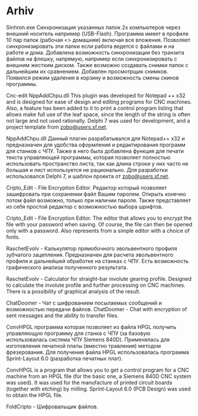 # Arhiv
Sinhron.exe
Синхронизация указанных папок 2х компьютеров через внешний носитель например (USB-Flash). Программа имеет в профиле 10 пар папок (рабочая <> домашняя) включая все вложения. Позволяет синхронизировать эти папки если работа ведется с файлами и на работе и дома. Добавлена возможность синхронизации без транзита файлов на флешку, напрямую, например если синхронизировать с внешним жестким диском. Также возможно создавать снимки папок с дальнейшим их сравнением. Добавлен просмотрщик снимков. Появился режим удаления в корзину и возможность смены скинов программы.

Cnc-edit NppAddChpu.dll
This plugin was developed for Notepad ++ x32 and is designed for ease of design and
  editing programs for CNC machines.   Also, a feature has been added to it to print a control program listing that allows   make full use of the leaf space, since the length of the string is often not large and   not used rationally.   Delphi 7 was used for development, and a project template from zobo@users.sf.net.
  
NppAddChpu.dll
 Данный плагин разрабатывался для Notepad++ x32  и предназначен для удобства оформления и 
редактирования программ для станков с ЧПУ. Также в него была добавлена функция для печати текста управляющей программы, которая позволяет полностью использовать пространство листа, так как длина строки у них часто не большая и лист используется не рационально. Для разработки использовался Delphi 7, и шаблон проекта от zobo@users.sf.net.

Cripto_Edit - File Encryption Editor. 
  Редактор который позволяет зашифровать при сохранении файл Вашим паролем.
Открыть конечно потом файл возможно, только при наличии пароля. Также представляет
из себя простой редактор с возможностью выбора шрифтов.

Cripto_Edit - File Encryption Editor. 
The editor that allows you to encrypt the file with your password when saving.
Of course, the file can then be opened only with a password. Also represents
from a simple editor with a choice of fonts.

RaschetEvolv - Калькулятор прямобочного эвольвентного профиля зубчатого зацепления. 
Предназначен для расчета эвольвентного профиля и дальнейшей обработке на 
станках с ЧПУ. Есть возможность графического анализа полученного результата.

RaschetEvolv - Calculator for straight-bar involute gearing profile.
Designed to calculate the involute profile and further processing on
CNC machines. There is a possibility of graphical analysis of the result.

ChatDoomer - Чат с шифрованием посылаемых сообщений и возможностью передачи файлов.
ChatDoomer - Chat with encryption of sent messages and the ability to transfer files.

ConvHPGL программа которая позволяет из файла HPGL получить управляющую программу 
для станка с ЧПУ (за базовую использовалась система ЧПУ Siemens 840D). Применялась 
для изготовления печатной платы (вместно травления) методом фрезерования. Для получения
файла HPGL использовалась программа Sprint-Layout 6.0 (разработка печатных плат).

ConvHPGL is a program that allows you to get a control program for a CNC machine from 
an HPGL file (for the basic one, a Siemens 840D CNC system was used). It was used for 
the manufacture of printed circuit boards (together with etching) by milling. 
Sprint-Layout 6.0 (PCB Design) was used to obtain the HPGL file.

FoldCripto - Шифровальщик файлов.
